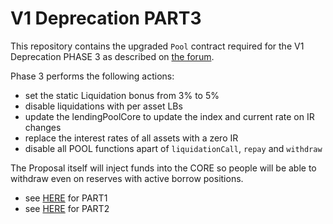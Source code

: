 # V1 Deprecation PART3

This repository contains the upgraded `Pool` contract required for the V1 Deprecation PHASE 3 as described on [the forum](https://governance.aave.com/t/temp-check-bgd-further-aave-v1-deprecation-strategy/15893/7).

Phase 3 performs the following actions:

- set the static Liquidation bonus from 3% to 5%
- disable liquidations with per asset LBs
- update the lendingPoolCore to update the index and current rate on IR changes
- replace the interest rates of all assets with a zero IR
- disable all POOL functions apart of `liquidationCall`, `repay` and `withdraw`

The Proposal itself will inject funds into the CORE so people will be able to withdraw even on reserves with active borrow positions.

- see [HERE](https://github.com/bgd-labs/v1-offboarding/tree/005cdb3f1db358f6aa3b71d59b218b12301e825e) for PART1
- see [HERE](https://github.com/bgd-labs/v1-offboarding/tree/3c5023174844a9c4de98e4d0889e489970a1b5b3) for PART2
